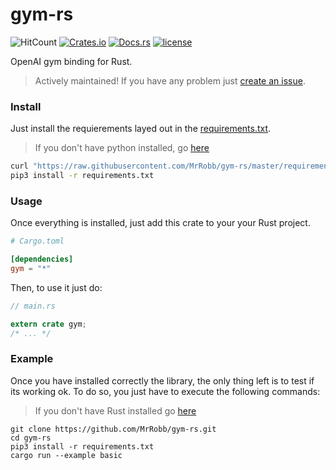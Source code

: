 # gym-rs

![HitCount](http://hits.dwyl.io/mrrobb/gym-rs.svg)
[![Crates.io](https://img.shields.io/crates/v/gym)](https://crates.io/crates/gym)
[![Docs.rs](https://docs.rs/gym/badge.svg)](https://docs.rs/gym/latest/gym)
[![license](https://img.shields.io/badge/license-MIT-blue.svg)](https://github.com/MrRobb/gym-rs/blob/master/LICENSE)

OpenAI gym binding for Rust.

> Actively maintained! If you have any problem just [create an issue](https://github.com/MrRobb/gym-rs/issues/new).

### Install

Just install the requierements layed out in the [requirements.txt](https://github.com/MrRobb/gym-rs/blob/master/requirements.txt). 

> If you don't have python installed, go [here](https://realpython.com/installing-python/#windows)

```sh
curl "https://raw.githubusercontent.com/MrRobb/gym-rs/master/requirements.txt" > requirements.txt
pip3 install -r requirements.txt
```

### Usage

Once everything is installed, just add this crate to your your Rust project.

```toml
# Cargo.toml

[dependencies]
gym = "*"
```

Then, to use it just do:

```rust
// main.rs

extern crate gym;
/* ... */
```

### Example

Once you have installed correctly the library, the only thing left is to test if its working ok. To do so, you just have to execute the following commands:

> If you don't have Rust installed go [here](https://www.rust-lang.org/tools/install)

```shell script
git clone https://github.com/MrRobb/gym-rs.git
cd gym-rs
pip3 install -r requirements.txt
cargo run --example basic
```
